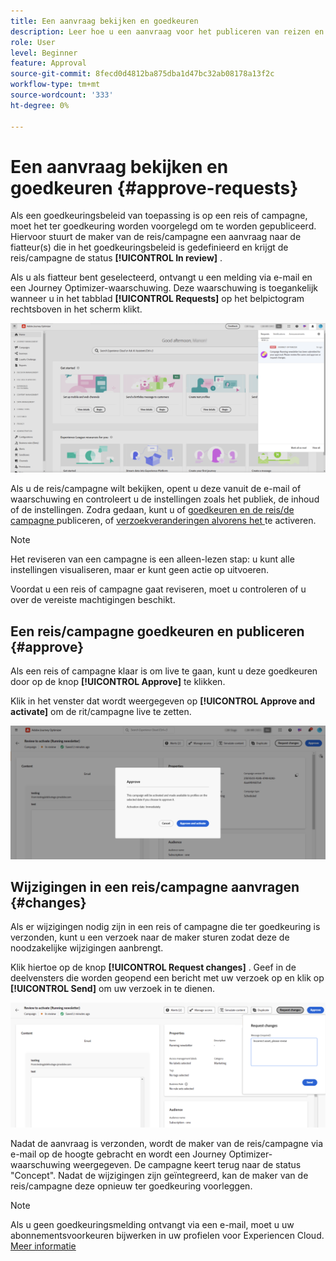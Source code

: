 ```yaml
---
title: Een aanvraag bekijken en goedkeuren
description: Leer hoe u een aanvraag voor het publiceren van reizen en campagnes kunt beoordelen en goedkeuren.
role: User
level: Beginner
feature: Approval
source-git-commit: 8fecd0d4812ba875dba1d47bc32ab08178a13f2c
workflow-type: tm+mt
source-wordcount: '333'
ht-degree: 0%

---
```



# Een aanvraag bekijken en goedkeuren {#approve-requests}

Als een goedkeuringsbeleid van toepassing is op een reis of campagne, moet het ter goedkeuring worden voorgelegd om te worden gepubliceerd. Hiervoor stuurt de maker van de reis/campagne een aanvraag naar de fiatteur(s) die in het goedkeuringsbeleid is gedefinieerd en krijgt de reis/campagne de status **[!UICONTROL In review]** .

Als u als fiatteur bent geselecteerd, ontvangt u een melding via e-mail en een Journey Optimizer-waarschuwing. Deze waarschuwing is toegankelijk wanneer u in het tabblad **[!UICONTROL Requests]** op het belpictogram rechtsboven in het scherm klikt.

![](assets/request-notification.png)

Als u de reis/campagne wilt bekijken, opent u deze vanuit de e-mail of waarschuwing en controleert u de instellingen zoals het publiek, de inhoud of de instellingen.
Zodra gedaan, kunt u of [ goedkeuren en de reis/de campagne ](#approve) publiceren, of [ verzoekveranderingen alvorens het ](#changes) te activeren.

>[!NOTE]
>
>Het reviseren van een campagne is een alleen-lezen stap: u kunt alle instellingen visualiseren, maar er kunt geen actie op uitvoeren.
>
>Voordat u een reis of campagne gaat reviseren, moet u controleren of u over de vereiste machtigingen beschikt.

## Een reis/campagne goedkeuren en publiceren {#approve}

Als een reis of campagne klaar is om live te gaan, kunt u deze goedkeuren door op de knop **[!UICONTROL Approve]** te klikken.

Klik in het venster dat wordt weergegeven op **[!UICONTROL Approve and activate]** om de rit/campagne live te zetten.

![](assets/approve-request.png)

## Wijzigingen in een reis/campagne aanvragen {#changes}

Als er wijzigingen nodig zijn in een reis of campagne die ter goedkeuring is verzonden, kunt u een verzoek naar de maker sturen zodat deze de noodzakelijke wijzigingen aanbrengt.

Klik hiertoe op de knop **[!UICONTROL Request changes]** . Geef in de deelvensters die worden geopend een bericht met uw verzoek op en klik op **[!UICONTROL Send]** om uw verzoek in te dienen.

![](assets/request-changes.png)

Nadat de aanvraag is verzonden, wordt de maker van de reis/campagne via e-mail op de hoogte gebracht en wordt een Journey Optimizer-waarschuwing weergegeven. De campagne keert terug naar de status &quot;Concept&quot;. Nadat de wijzigingen zijn geïntegreerd, kan de maker van de reis/campagne deze opnieuw ter goedkeuring voorleggen.

>[!NOTE]
>
> Als u geen goedkeuringsmelding ontvangt via een e-mail, moet u uw abonnementsvoorkeuren bijwerken in uw profielen voor Experiencen Cloud. [Meer informatie](https://experienceleague.adobe.com/nl/docs/core-services/interface/features/account-preferences)
